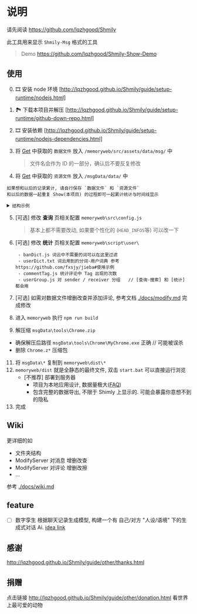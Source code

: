 # 说明

请先阅读 https://github.com/lqzhgood/Shmily

此工具用来显示 `Shmily-Msg` 格式的工具

> Demo https://github.com/lqzhgood/Shmily-Show-Demo

## 使用

0. 🎞️ 安装 node 环境 [http://lqzhgood.github.io/Shmily/guide/setup-runtime/nodejs.html]
1. 🏞️ 下载本项目并解压 [http://lqzhgood.github.io/Shmily/guide/setup-runtime/github-down-repo.html]
2. 🎞️ 安装依赖 [http://lqzhgood.github.io/Shmily/guide/setup-runtime/nodejs-dependencies.html]
3. 将 [Get](http://lqzhgood.github.io/Shmily/guide/use/get.html) 中获取的 `数据文件` 放入 `/memoryweb/src/assets/data/msg/` 中

    > 文件名会作为 ID 的一部分，确认后不要反复修改

4. 将 [Get](http://lqzhgood.github.io/Shmily/guide/use/get.html) 中获取的 `资源文件` 放入 `/msgData/data/` 中
```
如果想和以后的记录累计, 请自行保存 `数据文件` 和 `资源文件`
和以后的数据一起重复 Show(本项目) 的过程即可一起累计统计与时间线显示
```

<details> <summary><code>结构示例</code></summary>
    
```
// 更详细的参考 wiki /docs/dev.md#目录说明

- memoryweb
  - src
    - assets 
      - data
        - msg  <--- [数据文件] 夹
          - MobileQQ-lqzh-20201212.json
          - MobileQQ-lqzh-20230101.json
          - Wechat-lqzh-20230203.json
          ...

- msgData
  - data  <--- [资源文件] 夹
    - MobileQQ-lqzh-20201212
        - images
        - videos
        ...
    - MobileQQ-lqzh-20230101
        - images
        - videos
        ...
    - Wechat-lqzh-20230203
        - images
        - videos
        ...
```

</details>



5. [可选] 修改 **查询** 页相关配置  `memoryweb\src\config.js`
   > 基本上都不需要改动, 如果要个性化的 (`HEAD_INFOS`等) 可以改一下
6. [可选] 修改 **统计** 页相关配置 `memoryweb\script\user\`  

        - banDict.js 词云中不需要的词可以在这里过滤
        - userDict.txt 词云用到的分词-用户词典 参考 https://github.com/fxsjy/jieba#使用示例
        - commentTag.js 统计评论中 Tag 出现的次数
        - userGroup.js 对 sender / receiver 分组   // [查询-搜索] 和 [统计] 都会用

8. [可选] 如需对数据文件增删改查并添加评论, 参考文档 [./docs/modify.md](./docs/modify.md) 完成修改

9. 进入 `memoryweb` 执行 `npm run build`
10. 解压缩 `msgData\tools\Chrome.zip`
    
   -   确保解压后路径 `msgData\tools\Chrome\MyChrome.exe` 正确 // 可能被误杀
   -   删除 `Chrome.z*` 压缩包
     
11. 将 `msgData\*` 复制到 `memoryweb\dist\*`
12. `memoryweb/dist` 就是全静态的最终文件, 双击 `start.bat` 可以直接运行浏览
    - [不推荐] 部署到服务器
        - 项目为本地应用设计, 数据量极大([FAQ](https://github.com/lqzhgood/Shmily-Show/blob/main/docs/Q_A.md#%E4%B8%BA%E4%BB%80%E4%B9%88%E7%94%9F%E6%88%90%E7%9A%84%E6%95%B0%E6%8D%AE-json-%E8%BF%99%E4%B9%88%E5%A4%A7))
        - 包含完整的数据导出, 不限于 Shimly 上显示的. 可能会暴露你意想不到的隐私
14. 完成


## Wiki

更详细的如

- 文件夹结构
- ModifyServer 对消息 增删改查
- ModifyServer 对评论 增删改擦
- ...

参考 [./docs/wiki.md](./docs/wiki.md)


## feature

- [ ] 数字孪生 根据聊天记录生成模型, 构建一个有 自己/对方 "人设/语境" 下的生成式对话 Ai.  [idea link](https://v2ex.com/t/931521)


## 感谢

http://lqzhgood.github.io/Shmily/guide/other/thanks.html

## 捐赠

点击链接 http://lqzhgood.github.io/Shmily/guide/other/donation.html 看世界上最可爱的动物
